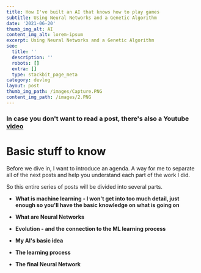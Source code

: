 ```yaml
---
title: How I've built an AI that knows how to play games
subtitle: Using Neural Networks and a Genetic Algorithm
date: '2021-06-20'
thumb_img_alt: AI
content_img_alt: lorem-ipsum
excerpt: Using Neural Networks and a Genetic Algorithm
seo:
  title: ''
  description: ''
  robots: []
  extra: []
  type: stackbit_page_meta
category: devlog
layout: post
thumb_img_path: /images/Capture.PNG
content_img_path: /images/2.PNG
---
```

### In case you don't want to read a post, there's also a Youtube [video](https://youtu.be/GycM61m3Em4)

# Basic stuff to know

Before we dive in, I want to introduce an agenda. A way for me to separate all of the next posts and help you understand each part of the work I did.

So this entire series of posts will be divided into several parts.

*   **What is machine learning - I won't get into too much detail, just enough so you'll have the basic knowledge on what is going on**

*   **What are Neural Networks**

*   **Evolution - and the connection to the ML learning process**

*   **My AI's basic idea**

*   **The learning process**

*   **The final Neural Network**
